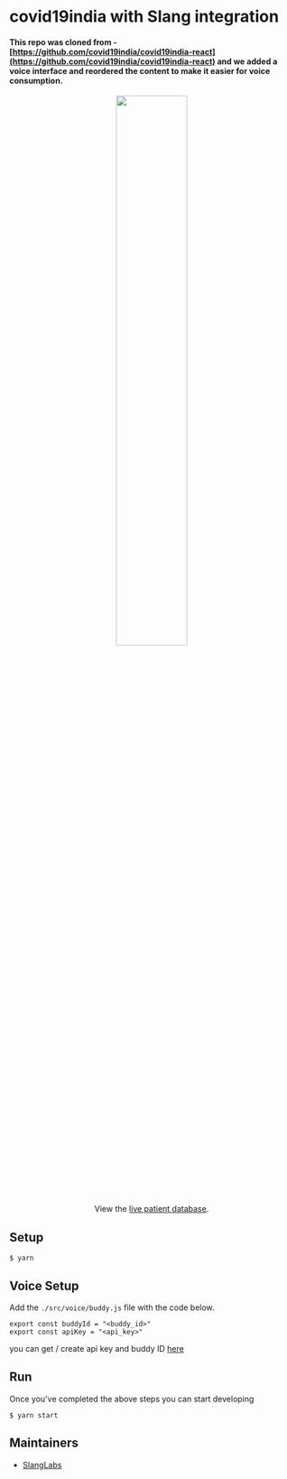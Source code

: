 # covid19india with Slang integration

#### This repo was cloned from - [https://github.com/covid19india/covid19india-react](https://github.com/covid19india/covid19india-react) and we added a voice interface and reordered the content to make it easier for voice consumption.

<p align="center">
<img src="https://lh3.googleusercontent.com/c1R9ua5XDaInXNNYEVKs5NzwQ36gYCXi1VJ5kLRxGcDYmyUSJM3dnkzqaPWP_CniaHQbQSr4yQqxmsoEGvGFrWFnBRAVjI4=s2560" width="50%">
</p>

<p align="center">
  View the <a href="https://bit.ly/patientdb">live patient database</a>.
 </p>

## Setup

```
$ yarn
```

## Voice Setup

Add the `./src/voice/buddy.js` file with the code below.

```
export const buddyId = "<buddy_id>"
export const apiKey = "<api_key>"
```

you can get / create api key and buddy ID [here](https://console.slanglabs.in/#signup)

## Run

Once you've completed the above steps you can start developing

```
$ yarn start
```

## Maintainers

- [SlangLabs](https://github.com/SlangLabs/)
